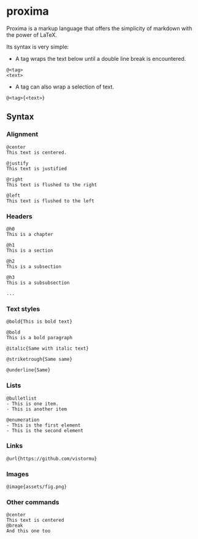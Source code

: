 # proxima

Proxima is a markup language that offers the simplicity of markdown with the power of LaTeX.

Its syntax is very simple:

- A tag wraps the text below until a double line break is encountered.
```
@<tag>
<text>
```

- A tag can also wrap a selection of text.
```
@<tag>{<text>}
```

## Syntax

### Alignment
```
@center
This text is centered.

@justify
This text is justified

@right
This text is flushed to the right

@left
This text is flushed to the left
```

### Headers
```
@h0
This is a chapter

@h1
This is a section

@h2
This is a subsection

@h3
This is a subsubsection

...
```

### Text styles
```
@bold{This is bold text}

@bold
This is a bold paragraph

@italic{Same with italic text}

@striketrough{Same same}

@underline{Same}
```

### Lists
```
@bulletlist
- This is one item.
- This is another item

@enumeration
- This is the first element
- This is the second element
```

### Links
```
@url{https://github.com/vistormu}
```

### Images
```
@image{assets/fig.png}
```

### Other commands
```
@center
This text is centered
@break
And this one too
```
